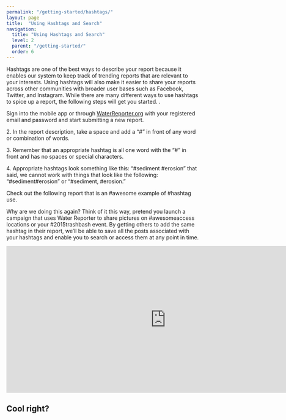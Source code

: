 ```yaml
---
permalink: "/getting-started/hashtags/"
layout: page
title:  "Using Hashtags and Search"
navigation:
  title: "Using Hashtags and Search"
  level: 2
  parent: "/getting-started/"
  order: 6
---
```


<p>
 Hashtags are one of the best ways to describe your report because it enables our system to keep track of trending reports that are relevant to your interests.  Using hashtags will also make it easier to share your reports across other communities with broader user bases such as Facebook, Twitter, and Instagram.  While there are many different ways to use hashtags to spice up a report, the following steps will get you started.
.
</p>


<p>
Sign into the mobile app or through <a href="https://waterreporter.org" target="_blank">WaterReporter.org</a> with your registered email and password and start submitting a new report.
</p>

<p>
2. In the report description, take a space and add a “#” in front of any word or combination of words.  
</p>

<p>
3. Remember that an appropriate hashtag is all one word with the “#” in front and has no spaces or special characters.    
</p>

<p>
4. Appropriate hashtags look something like this: “#sediment #erosion” that said, we cannot work with things that look like the following: “#sediment#erosion” or “#sediment, #erosion.”
</p>

<p>
Check out the following report that is an #awesome example of #hashtag use.
</p>

<p>
Why are we doing this again?  Think of it this way, pretend you launch a campaign that uses Water Reporter to share pictures on #awesomeaccess locations or your #2015trashbash event.  By getting others to add the same hashtag in their report, we’ll be able to save all the posts associated with your hashtags and enable you to search or access them at any point in time.  
</p>

<p class="text-center">
<iframe src="https://player.vimeo.com/video/139246303?title=0&byline=0&portrait=0" width="833" height="385" frameborder="0" webkitallowfullscreen mozallowfullscreen allowfullscreen></iframe>
</p>


<h2 class="text-center">
Cool right?
</h2>
